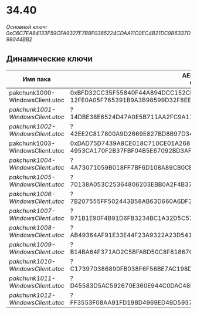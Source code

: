 # 34.40

###### Основной ключ: 0xC6C7EA84133F59CFA9327F7B8F0385224CDAA11C0EC4B21DC9B6337D98044BB2

## Динамические ключи

| Имя пака                          | AES Ключ</br>GUID                                                                                       | HiRes Текстуры |
|-----------------------------------|---------------------------------------------------------------------------------------------------------|----------------|
| pakchunk1000-WindowsClient.utoc   | 0xBFD32CC35F55840F44A894DCC152CB091BBCE5EE68FCD28FC388D084F4A1BFA1</br>12FE0A05F765391B9A3B98599D32F8EE | ✔️             |
| *pakchunk1001-WindowsClient.utoc* | ?</br>14DBE38E6524D47A0E5B711AA2FC9A11 																  | ✔️             |
| *pakchunk1002-WindowsClient.utoc* | ?</br>42EE2C817800A9D2669E827BD8B97D34 																  | ❌             |
| pakchunk1003-WindowsClient.utoc   | 0xDAD75D7439A8CE018C710CE01A2681691860D7B7A8A1A3FB730434EB2E1E3DA9</br>4953CA170F2B37FBF04B5E67092BD3AF | ✔️             |
| *pakchunk1004-WindowsClient.utoc* | ?</br>4A73071059B018FF7BF6D108A89CB0CE 																  | ✔️             |
| *pakchunk1005-WindowsClient.utoc* | ?</br>70138A053C25364806203EBB0A2F4B37 																  | ✔️             |
| *pakchunk1006-WindowsClient.utoc* | ?</br>7B207555FF502443B58AB63D660A6DF3 																  | ✔️             |
| *pakchunk1007-WindowsClient.utoc* | ?</br>971B1E90F4B91D6FB3234BC1A32D5C57 																  | ❌             |
| *pakchunk1008-WindowsClient.utoc* | ?</br>AB49364AF91E33E44F23A9322A23D541 																  | ❌             |
| *pakchunk1009-WindowsClient.utoc* | ?</br>B14BA64F371AD2C5BFABD50C8F81867C 																  | ✔️             |
| *pakchunk1010-WindowsClient.utoc* | ?</br>C173970386890FB038F6F56BE7AC198D 																  | ✔️             |
| *pakchunk1011-WindowsClient.utoc* | ?</br>D45583D5AC592670E360E944C0DAC48F 																  | ❌             |
| *pakchunk1012-WindowsClient.utoc* | ?</br>FF3553F08AA91FD198D4969ED49D5937 																  | ❌             |
